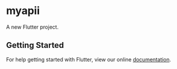 # myapii

A new Flutter project.

## Getting Started

For help getting started with Flutter, view our online
[documentation](https://flutter.io/).
